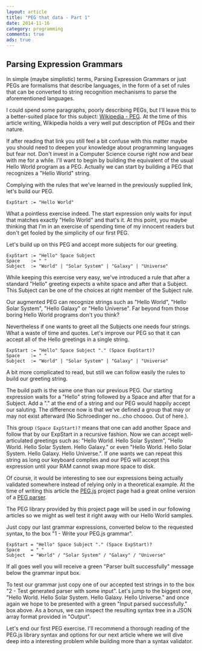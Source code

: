 ```yaml
---
layout: article
title: "PEG that data - Part 1"
date: 2014-11-16
category: programming
comments: true
ads: true
---
```


## Parsing Expression Grammars

In simple (maybe simplistic) terms, Parsing Expression Grammars or just PEGs are formalisms that describe languages, in the form of a set of rules that can be converted to string recognition mechanisms to parse the aforementioned languages.

I could spend some paragraphs, poorly describing PEGs, but I'll leave this to a better-suited place for this subject: [Wikipedia - PEG](http://en.wikipedia.org/wiki/Parsing_expression_grammar). At the time of this article writing, Wikipedia holds a very well put description of PEGs and their nature.

If after reading that link you still feel a bit confuse with this matter maybe you should need to deepen your knowledge about programming languages but fear not. Don't invest in a Computer Science course right now and bear with me for a while. I'll want to begin by building the equivalent of the usual Hello World program as a PEG. Actually we can start by building a PEG that recognizes a "Hello World" string.

Complying with the rules that we've learned in the previously supplied link, let's build our PEG.

    ExpStart := "Hello World"

What a pointless exercise indeed. The start expression only waits for input that matches exactly "Hello World" and that's it.
At this point, you maybe thinking that I'm in an exercise of spending time of my innocent readers but don't get fooled by the simplicity of our first PEG.

Let's build up on this PEG and accept more subjects for our greeting.

    ExpStart := "Hello" Space Subject
    Space    := " "   
    Subject  := "World" | "Solar System" | "Galaxy" | "Universe"

While keeping this exercise very easy, we've introduced a rule that after a standard "Hello" greeting expects a white space and after that a Subject. This Subject can be one of the choices at right member of the Subject rule.

Our augmented PEG can recognize strings such as "Hello World", "Hello Solar System", "Hello Galaxy" or "Hello Universe". Far beyond from those boring Hello World programs don't you think?

Nevertheless if one wants to greet all the Subjects one needs four strings. What a waste of time and quotes. Let's improve our PEG so that it can accept all of the Hello greetings in a single string.

    ExpStart := "Hello" Space Subject "." (Space ExpStart)?
    Space    := " "
    Subject  := "World" | "Solar System" | "Galaxy" | "Universe"

A bit more complicated to read, but still we can follow easily the rules to build our greeting string.

The build path is the same one than our previous PEG. Our starting expression waits for a "Hello" string followed by a Space and after that for a Subject. Add a "." at the end of a string and our PEG would happily accept our saluting.
The difference now is that we've defined a group that may or may not exist afterward (No Schroedinger no...cho choooo. Out of here.).

This group `(Space ExpStart)?` means that one can add another Space and follow that by our ExpStart in a recursive fashion. Now we can accept well-articulated greetings such as: "Hello World. Hello Solar System", "Hello World. Hello Solar System. Hello Galaxy." or even "Hello World. Hello Solar System. Hello Galaxy. Hello Universe.". If one wants we can repeat this string as long our keyboard complies and our PEG will accept this expression until your RAM cannot swap more space to disk.

Of course, it would be interesting to see our expressions being actually validated somewhere instead of relying only in a theoretical example. At the time of writing this article the [PEG.js](http://pegjs.majda.cz) project page had a great online version of a [PEG parser](http://pegjs.majda.cz/online). 

The PEG library provided by this project page will be used in our following articles so we might as well test it right away with our Hello World samples.

Just copy our last grammar expressions, converted below to the requested syntax, to the box "1 - Write your PEG.js grammar".

    ExpStart = "Hello" Space Subject "." (Space ExpStart)?
    Space    = " "
    Subject  = "World" / "Solar System" / "Galaxy" / "Universe"

If all goes well you will receive a green "Parser built successfully" message below the grammar input box.

To test our grammar just copy one of our accepted test strings in to the box "2 - Test generated parser with some input". Let's jump to the biggest one, "Hello World. Hello Solar System. Hello Galaxy. Hello Universe." and once again we hope to be presented with a green "Input parsed successfully." box above. As a bonus, we can inspect the resulting syntax tree in a JSON array format provided in "Output".

Let's end our first PEG exercise. I'll recommend a thorough reading of the PEG.js library syntax and options for our next article where we will dive deep into a interesting problem while building more than a syntax validator.
